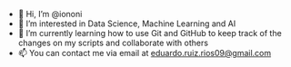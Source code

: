 - 👋 Hi, I’m @iononi
- 👀 I’m interested in Data Science, Machine Learning and AI
- 🌱 I’m currently learning how to use Git and GitHub to keep track of the changes on my scripts and collaborate with others
- 📫 You can contact me via email at eduardo.ruiz.rios09@gmail.com

<!---
iononi/iononi is a ✨ special ✨ repository because its `README.md` (this file) appears on your GitHub profile.
You can click the Preview link to take a look at your changes.
--->
